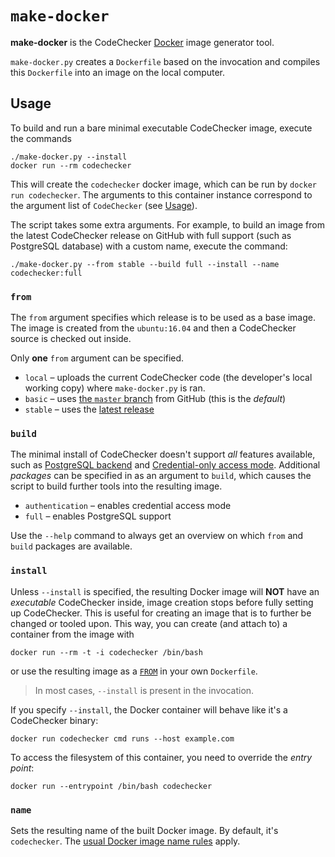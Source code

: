 `make-docker`
=============

**make-docker** is the CodeChecker [Docker](http://docker.com) image generator
tool.

`make-docker.py` creates a `Dockerfile` based on the invocation and 
compiles this `Dockerfile` into an image on the local computer.


Usage
-----

To build and run a bare minimal executable CodeChecker image, execute
the commands

    ./make-docker.py --install
    docker run --rm codechecker

This will create the `codechecker` docker image, which can be run by `docker
run codechecker`. The arguments to this container instance correspond to the
argument list of `CodeChecker` (see [Usage](/docs/usage.md)).

The script takes some extra arguments. For example, to build an image from the
latest CodeChecker release on GitHub with full support (such as PostgreSQL
database) with a custom name, execute the command: 

    ./make-docker.py --from stable --build full --install --name codechecker:full

### `from`

The `from` argument specifies which release is to be used as a base image.
The image is created from the `ubuntu:16.04` and then a CodeChecker source
is checked out inside.

Only **one** `from` argument can be specified.

  * `local` &ndash; uploads the current CodeChecker code (the developer's
    local working copy) where `make-docker.py` is ran.
  * `basic` &ndash; uses [the `master`
     branch](http://github.com/Ericsson/codechecker) from GitHub (this is
     the _default_)
  * `stable` &ndash; uses the [latest
    release](https://github.com/Ericsson/codechecker/releases/latest)

### `build`

The minimal install of CodeChecker doesn't support _all_ features available,
such as [PostgreSQL backend](/docs/postgresql_setup.md) and [Credential-only
access mode](/docs/authentication.md). Additional _packages_ can be specified in as an
argument to `build`, which causes the script to build further tools into the
resulting image.

  * `authentication` &ndash; enables credential access mode
  * `full` &ndash; enables PostgreSQL support

Use the `--help` command to always get an overview on which `from` and `build`
packages are available.

### `install`

Unless `--install` is specified, the resulting Docker image will **NOT** have
an _executable_ CodeChecker inside, image creation stops before fully setting
up CodeChecker. This is useful for creating an image that is to further be
changed or tooled upon. This way, you can create (and attach to) a container
from the image with

    docker run --rm -t -i codechecker /bin/bash

or use the resulting image as a
[`FROM`](https://docs.docker.com/engine/reference/builder/#/from) in your
own `Dockerfile`.

> In most cases, `--install` is present in the invocation.

If you specify `--install`, the Docker container will behave like it's a
CodeChecker binary:

    docker run codechecker cmd runs --host example.com

To access the filesystem of this container, you need to override the _entry 
point_:

    docker run --entrypoint /bin/bash codechecker

### `name`

Sets the resulting name of the built Docker image. By default, it's
`codechecker`. The [usual Docker image name
rules](https://docs.docker.com/engine/reference/commandline/build/) apply.
